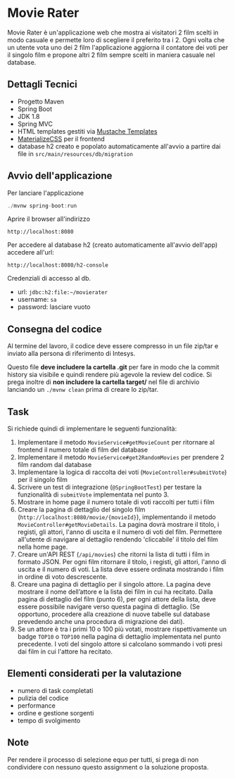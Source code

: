 # Movie Rater

Movie Rater è un'applicazione web che mostra ai visitatori 2 film scelti in modo casuale e permette loro di scegliere 
il preferito tra i 2. Ogni volta che un utente vota uno dei 2 film l'applicazione aggiorna il contatore dei voti per il singolo film e propone altri 2 film sempre scelti in maniera casuale nel database.

## Dettagli Tecnici

- Progetto Maven
- Spring Boot
- JDK 1.8
- Spring MVC
- HTML templates gestiti via [Mustache Templates](https://mustache.github.io/)
- [MaterializeCSS](https://materializecss.com/) per il frontend 
- database h2 creato e popolato automaticamente all'avvio a partire dai file in `src/main/resources/db/migration`

## Avvio dell'applicazione

Per lanciare l'applicazione

```java
./mvnw spring-boot:run
``` 

Aprire il browser all'indirizzo 
```
http://localhost:8080
```

Per accedere al database h2 (creato automaticamente all'avvio dell'app) accedere all'url: 
```
http://localhost:8080/h2-console
``` 

Credenziali di accesso al db. 
- url: `jdbc:h2:file:~/movierater` 
- username: `sa` 
- password: lasciare vuoto

## Consegna del codice

Al termine del lavoro, il codice deve essere compresso in un file zip/tar e inviato alla persona di riferimento di Intesys.

Questo file **deve includere la cartella .git** per fare in modo che la commit history sia visibile 
e quindi rendere più agevole la review del codice. Si prega inoltre di **non includere la cartella target/** nel file di archivio lanciando un `./mvnw clean` prima di creare lo zip/tar.

## Task

Si richiede quindi di implementare le seguenti funzionalità:

1. Implementare il metodo `MovieService#getMovieCount` per ritornare al frontend il numero totale di film del database
2. Implementare il metodo `MovieService#get2RandomMovies` per prendere 2 film random dal database
3. Implementare la logica di raccolta dei voti (`MovieController#submitVote`) per il singolo film
4. Scrivere un test di integrazione (`@SpringBootTest`) per testare la funzionalità di `submitVote` implementata 
   nel punto 3.
5. Mostrare in home page il numero totale di voti raccolti per tutti i film
6. Creare la pagina di dettaglio del singolo film (`http://localhost:8080/movie/{movieId}`), 
   implementando il metodo `MovieController#getMovieDetails`. La pagina dovrà mostrare il titolo, i registi, gli attori, 
   l'anno di uscita e il numero di voti del film. Permettere all'utente di navigare al dettaglio rendendo 'cliccabile' 
   il titolo del film nella home page.
7. Creare un'API REST (`/api/movies`) che ritorni la lista di tutti i film in formato JSON. 
   Per ogni film ritornare il titolo, i registi, gli attori, l'anno di uscita e il numero di voti. 
   La lista deve essere ordinata mostrando i film in ordine di voto descrescente.
8. Creare una pagina di dettaglio per il singolo attore. La pagina deve mostrare il nome dell’attore e 
   la lista dei film in cui ha recitato. Dalla pagina di dettaglio del film (punto 6), per ogni attore della lista,
   deve essere possibile navigare verso questa pagina di dettaglio. (Se opportuno, procedere alla creazione
   di nuove tabelle sul database prevedendo anche una procedura di migrazione dei dati).
9. Se un attore è tra i primi 10 o 100 più votati, mostrare rispettivamente un badge `TOP10` o `TOP100`
   nella pagina di dettaglio implementata nel punto precedente. I voti del singolo attore si calcolano sommando i voti presi dai film in cui l'attore ha recitato.  


## Elementi considerati per la valutazione

- numero di task completati
- pulizia del codice
- performance
- ordine e gestione sorgenti
- tempo di svolgimento

## Note
Per rendere il processo di selezione equo per tutti, si prega di non condividere con nessuno questo assignment o la soluzione proposta.



